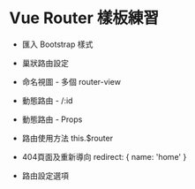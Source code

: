 #  Vue Router 樣板練習
 
+ 匯入 Bootstrap 樣式 

+ 巢狀路由設定  

+ 命名視圖 - 多個 router-view

+ 動態路由 - /:id

+ 動態路由 - Props 

+ 路由使用方法 this.$router

+ 404頁面及重新導向 redirect: { name: 'home' }

+ 路由設定選項
